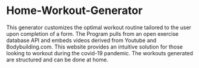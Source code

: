 # Home-Workout-Generator
This generator customizes the optimal workout routine tailored to the user upon completion of a form.
The Program pulls from an open exercise database API and embeds videos derived from Youtube and Bodybuilding.com.
This website provides an intuitive solution for those looking to workout during the covid-19 pandemic.
The workouts generated are structured and can be done at home.
